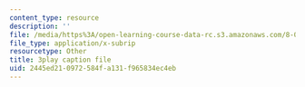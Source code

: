 ```yaml
---
content_type: resource
description: ''
file: /media/https%3A/open-learning-course-data-rc.s3.amazonaws.com/8-04-quantum-physics-i-spring-2016/2445ed210972584fa131f965834ec4eb_T6TQHNXy5Wg.vtt
file_type: application/x-subrip
resourcetype: Other
title: 3play caption file
uid: 2445ed21-0972-584f-a131-f965834ec4eb
---
```

